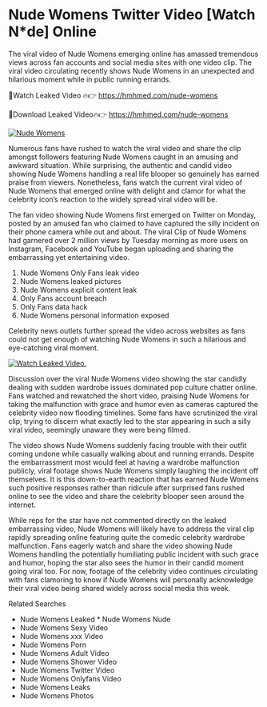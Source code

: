 ﻿# Nude Womens Twitter Video [Watch N*de] Online

The viral video of ﻿Nude Womens emerging online has amassed tremendous views across fan accounts and social media sites with one video clip. The viral video circulating recently shows ﻿Nude Womens in an unexpected and hilarious moment while in public running errands. 

🔴Watch Leaked Video 🔥👉  https://hmhmed.com/nude-womens 

🔴Download Leaked Video🔥👉  https://hmhmed.com/nude-womens 

[![Nude Womens](https://i.imgur.com/dJHk4Zq.gif)](https://hmhmed.com/nude-womens)

Numerous fans have rushed to watch the viral video and share the clip amongst followers featuring ﻿Nude Womens caught in an amusing and awkward situation. While surprising, the authentic and candid video showing ﻿Nude Womens handling a real life blooper so genuinely has earned praise from viewers. Nonetheless, fans watch the current viral video of ﻿Nude Womens that emerged online with delight and clamor for what the celebrity icon’s reaction to the widely spread viral video will be.

The fan video showing ﻿Nude Womens first emerged on Twitter on Monday, posted by an amused fan who claimed to have captured the silly incident on their phone camera while out and about. The viral Clip of ﻿Nude Womens had garnered over 2 million views by Tuesday morning as more users on Instagram, Facebook and YouTube began uploading and sharing the embarrassing yet entertaining video. 

1. ﻿Nude Womens Only Fans leak video
2. ﻿Nude Womens leaked pictures
3. ﻿Nude Womens explicit content leak
4. Only Fans account breach
5. Only Fans data hack
6. ﻿Nude Womens personal information exposed

Celebrity news outlets further spread the video across websites as fans could not get enough of watching ﻿Nude Womens in such a hilarious and eye-catching viral moment. 

[![Watch Leaked Video.](https://miro.medium.com/v2/resize:fit:828/format:webp/1*cilzJN44JGOrTw9NJCrNHA.gif "Watch Leaked Video")](https://hmhmed.com/nude-womens)

Discussion over the viral ﻿Nude Womens video showing the star candidly dealing with sudden wardrobe issues dominated pop culture chatter online. Fans watched and rewatched the short video, praising ﻿Nude Womens for taking the malfunction with grace and humor even as cameras captured the celebrity video now flooding timelines. Some fans have scrutinized the viral clip, trying to discern what exactly led to the star appearing in such a silly viral video, seemingly unaware they were being filmed.

The video shows ﻿Nude Womens suddenly facing trouble with their outfit coming undone while casually walking about and running errands. Despite the embarrassment most would feel at having a wardrobe malfunction publicly, viral footage shows ﻿Nude Womens simply laughing the incident off themselves. It is this down-to-earth reaction that has earned ﻿Nude Womens such positive responses rather than ridicule after surprised fans rushed online to see the video and share the celebrity blooper seen around the internet.  

While reps for the star have not commented directly on the leaked embarrassing video, ﻿Nude Womens will likely have to address the viral clip rapidly spreading online featuring quite the comedic celebrity wardrobe malfunction. Fans eagerly watch and share the video showing ﻿Nude Womens handling the potentially humiliating public incident with such grace and humor, hoping the star also sees the humor in their candid moment going viral too. For now, footage of the celebrity video continues circulating with fans clamoring to know if ﻿Nude Womens will personally acknowledge their viral video being shared widely across social media this week.

Related Searches
* ﻿Nude Womens Leaked
﻿* Nude Womens Nude
* ﻿Nude Womens Sexy Video
* ﻿Nude Womens xxx Video
* ﻿Nude Womens Porn
* ﻿Nude Womens Adult Video
* ﻿Nude Womens Shower Video
* ﻿Nude Womens Twitter Video
* ﻿Nude Womens Onlyfans Video
* ﻿Nude Womens Leaks
* ﻿Nude Womens Photos